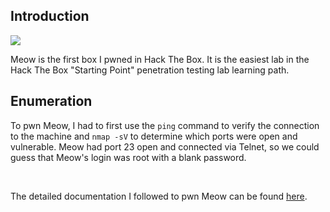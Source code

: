 ## Introduction
<img src="https://i.imgur.com/Z2OyMPq.png">
<br>

Meow is the first box I pwned in Hack The Box. It is the easiest lab in the Hack The Box "Starting Point" penetration testing lab learning path. 

## Enumeration
To pwn Meow, I had to first use the `ping` command to verify the connection to the machine and `nmap -sV` to determine which ports were open and vulnerable.
Meow had port 23 open and connected via Telnet, so we could guess that Meow's login was root with a blank password.

<br>


The detailed documentation I followed to pwn Meow can be found [here](https://app.hackthebox.com/starting-point).
